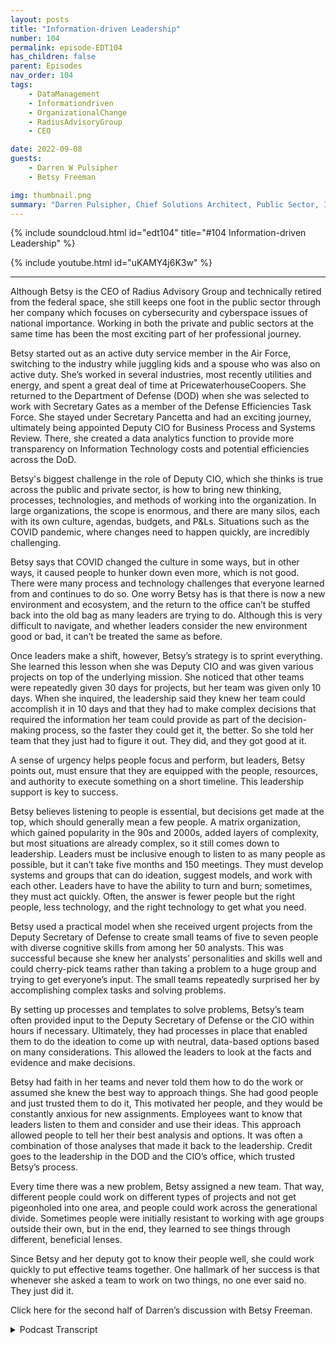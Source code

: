 ```yaml
---
layout: posts
title: "Information-driven Leadership"
number: 104
permalink: episode-EDT104
has_children: false
parent: Episodes
nav_order: 104
tags:
    - DataManagement
    - Informationdriven
    - OrganizationalChange
    - RadiusAdvisoryGroup
    - CEO

date: 2022-09-08
guests:
    - Darren W Pulsipher
    - Betsy Freeman

img: thumbnail.png
summary: "Darren Pulsipher, Chief Solutions Architect, Public Sector, Intel talks with Betsy Freeman, CEO of Radius Advisory Group, about her experience as an information-driven leader in the public and private sectors. Part one of two."
---
```


{% include soundcloud.html id="edt104" title="#104 Information-driven Leadership" %}

{% include youtube.html id="uKAMY4j6K3w" %}

---

Although Betsy is the CEO of Radius Advisory Group and technically retired from the federal space, she still keeps one foot in the public sector through her company which focuses on cybersecurity and cyberspace issues of national importance. Working in both the private and public sectors at the same time has been the most exciting part of her professional journey.

Betsy started out as an active duty service member in the Air Force, switching to the industry while juggling kids and a spouse who was also on active duty. She’s worked in several industries, most recently utilities and energy, and spent a great deal of time at PricewaterhouseCoopers. She returned to the Department of Defense (DOD) when she was selected to work with Secretary Gates as a member of the Defense Efficiencies Task Force.  She stayed under Secretary Pancetta and had an exciting journey, ultimately being appointed Deputy CIO for Business Process and Systems Review. There, she created a data analytics function to provide more transparency on Information Technology costs and potential efficiencies across the DoD.

Betsy's biggest challenge in the role of Deputy CIO, which she thinks is true across the public and private sector, is how to bring new thinking, processes, technologies, and methods of working into the organization. In large organizations, the scope is enormous, and there are many silos, each with its own culture, agendas, budgets, and P&Ls. Situations such as the COVID pandemic, where changes need to happen quickly, are incredibly challenging.

Betsy says that COVID changed the culture in some ways, but in other ways, it caused people to hunker down even more, which is not good. There were many process and technology challenges that everyone learned from and continues to do so. One worry Betsy has is that there is now a new environment and ecosystem, and the return to the office can’t be stuffed back into the old bag as many leaders are trying to do. Although this is very difficult to navigate, and whether leaders consider the new environment good or bad, it can’t be treated the same as before.

Once leaders make a shift, however, Betsy’s strategy is to sprint everything. She learned this lesson when she was Deputy CIO and was given various projects on top of the underlying mission. She noticed that other teams were repeatedly given 30 days for projects, but her team was given only 10 days. When she inquired, the leadership said they knew her team could accomplish it in 10 days and that they had to make complex decisions that required the information her team could provide as part of the decision-making process, so the faster they could get it, the better. So she told her team that they just had to figure it out. They did, and they got good at it.

A sense of urgency helps people focus and perform, but leaders, Betsy points out, must ensure that they are equipped with the people, resources, and authority to execute something on a short timeline. This leadership support is key to success.

Betsy believes listening to people is essential, but decisions get made at the top, which should generally mean a few people. A matrix organization, which gained popularity in the 90s and 2000s, added layers of complexity, but most situations are already complex, so it still comes down to leadership. Leaders must be inclusive enough to listen to as many people as possible, but it can’t take five months and 150 meetings. They must develop systems and groups that can do ideation, suggest models, and work with each other. Leaders have to have the ability to turn and burn; sometimes, they must act quickly. Often, the answer is fewer people but the right people, less technology, and the right technology to get what you need.

Betsy used a practical model when she received urgent projects from the Deputy Secretary of Defense to create small teams of five to seven people with diverse cognitive skills from among her 50 analysts. This was successful because she knew her analysts’ personalities and skills well and could cherry-pick teams rather than taking a problem to a huge group and trying to get everyone’s input. The small teams repeatedly surprised her by accomplishing complex tasks and solving problems.

By setting up processes and templates to solve problems, Betsy’s team often provided input to the Deputy Secretary of Defense or the CIO within hours if necessary. Ultimately, they had processes in place that enabled them to do the ideation to come up with neutral, data-based options based on many considerations. This allowed the leaders to look at the facts and evidence and make decisions.

Betsy had faith in her teams and never told them how to do the work or assumed she knew the best way to approach things. She had good people and just trusted them to do it, This motivated her people, and they would be constantly anxious for new assignments. Employees want to know that leaders listen to them and consider and use their ideas. This approach allowed people to tell her their best analysis and options. It was often a combination of those analyses that made it back to the leadership. Credit goes to the leadership in the DOD and the CIO’s office, which trusted Betsy’s process.

Every time there was a new problem, Betsy assigned a new team. That way, different people could work on different types of projects and not get pigeonholed into one area, and people could work across the generational divide. Sometimes people were initially resistant to working with age groups outside their own, but in the end, they learned to see things through different, beneficial lenses.

Since Betsy and her deputy got to know their people well, she could work quickly to put effective teams together. One hallmark of her success is that whenever she asked a team to work on two things, no one ever said no. They just did it.

Click here for the second half of Darren’s discussion with Betsy Freeman. 



<details>
<summary> Podcast Transcript </summary>

<p>﻿1</p>
<p>Hello, thisis Darren Pulsipher, chief solutionarchitect of public sector at Intel.</p>
<p>And welcome to Embracing</p>
<p>Digital Transformation,where we investigate effective change,leveraging people, processand technology.</p>
<p>On todaysepisode, Information driven leadershipwith Betsy Freeman, CEO of Radius</p>
<p>Advisory Group.</p>
<p>Betsy, welcome to the show.</p>
<p>Thank you, Darren So great to be here.</p>
<p>I appreciate the invitation.</p>
<p>So, Betsy</p>
<p>Freeman, you live up in Michigan now,but this is where you retired,but you're not retired because I thinkyou love you love this industry so much.</p>
<p>I do.</p>
<p>So I love thethe whole idea of problem solution.</p>
<p>And I think we have plenty of problemsthat I'm I'm hopingthat I can contributeto some solutions here along the way.</p>
<p>So let's talk a little bit about youryour career and your background,because when I say you're retired,you're really not retired.</p>
<p>You just retiredfrom working for the government.</p>
<p>That's right.</p>
<p>I retired from the federal space,although byproxy, I think I sometimes still workthere.</p>
<p>I'm a little bit of an odd duck.</p>
<p>Most people take the the route of,you know, either public or private sector.</p>
<p>But I kind of found a challengein saying that, you know what?</p>
<p>Let's just see if you could do both.</p>
<p>And people kind of warned me against that.</p>
<p>But I have to say, it'sbeen the most exciting part of my myprofessional journey.</p>
<p>I started out as an active duty servicemember in the United States Air Force.</p>
<p>I love the departmentand resigned my commissionbecause I had too many childrenand a spousegoing in too many different directionsand somebody had to not be in.</p>
<p>My spouse and I were both on active duty,so mom jumped out.</p>
<p>I was fortunate to to land in big industryand spent a great deal of timeat Pricewaterhouse, then Pricewaterhouse</p>
<p>Coopers through its merger,working in a number of industries.</p>
<p>But the last industry I worked inwas the utility and energy industry,and then did what I really wanted to dois to go back to the DOD.</p>
<p>And I was very fortunateto have been selected to go back to workin the DOJ with</p>
<p>Secretary Gates when he was runningas a efficiencies task forceand stayed on Under Secretary Panettaas he dida lot more work for the departmentwhen he became secretary.</p>
<p>Then I had an interesting journeyto the DOD CIOand stayedthere and was appointed as a deputy CIOand then made kind of full circlecoming back out of thereand have now founded my own consultancyin the last place you would expect.</p>
<p>And that's how in Michigan,on the wonderful Lake Michigan shoreout of the Washingtonlimelight and busyness andand much to my great contentment.</p>
<p>Well and you guys hosted Intel thererecently.</p>
<p>I got to go to Holland, Michigan.</p>
<p>It's a wonderful, whole wonderful place.</p>
<p>Beautiful.</p>
<p>So I appreciatedthat I got to see a part of Michigan</p>
<p>I've never seen before.</p>
<p>As did we.</p>
<p>It was a it was a privilege to have.</p>
<p>Have you all here.</p>
<p>All right.</p>
<p>So you've you've been at thatyou've been at the high ranksof public sector information technologyas a see as a deputy CEO.</p>
<p>And tell me, what were the biggestchallenges that you guys ran into?</p>
<p>Well, there's the list of challengesprobably you get.</p>
<p>You have to have a couple of rollsof toilet paper to write them all out.</p>
<p>But what I would sayin my in my particular rolethere and the DOD CIOand I think this is true acrosspublic sector as well as private sector,the biggest challenge is always to look athow do you bring new thinking,new processes, new technologies,new methods of working kind of overnight,if you will, right into organizationsthat are big.</p>
<p>They have enormous scope.</p>
<p>They have a lot of silos.</p>
<p>Everybody has their own PNLor their own budget.</p>
<p>There's all sorts of agendas,professional and private, acrossall of those things.</p>
<p>And how do you actuallyhow do you actually helpto institute changein those kinds of environments?</p>
<p>We actually got a little an interestingkind of sunglasses onthat this last couple of yearsbecause of COVID.</p>
<p>And I've always beenone of those kind of disruptor peoplethat has said,you know, the best innovationactually always occursin the greatest when we're underthe greatest level of distress.</p>
<p>And I think we've seen that.</p>
<p>And I think that, you know, fromfrom a DOD perspective, you know,probably one of the largest organizationsor the largest organizationfrom a business process, admissionsstance in the world.</p>
<p>That is absolutely true.</p>
<p>It's it's just a hard thingto try to get across all thatand then to deal with the culture,which, again,is similar to any other organization.</p>
<p>Every organization has their own cultureand their own way of doing things.</p>
<p>And so trying to change thatat the drop of a hat,which was one of my tasksas I went into my deputy CIO role there,because there was a very specific missionelement that they createdand they wanted executedlike and start over night.</p>
<p>And there was no rules, no boundariesand alsono advocacy from anybody seniorexcept the most senior peopleand actually how to get that done soit's introduced to is tough.</p>
<p>Yeah you you brought up cultureas being probably one of the toughestthings to overcome do you feeland you can say this from the outsidebecause you were on the outsideduring COVID did you see that</p>
<p>COVID changed the culture at allin in these big organizationslike the DOD?</p>
<p>I think it did in some waysand in other waysit made people hunker down even more.</p>
<p>And that's bad interest.</p>
<p>I think we were challenged allby going to work overnight someplace else.</p>
<p>Right.</p>
<p>And thatbrought up all the the various technologychallenges.</p>
<p>It brings up a lot of process challenge.</p>
<p>Right.</p>
<p>And I think we learned a lotif we were smartand I think we did across the board,both in DOD andand in other big federal agenciesand and in the commercial sector as well,</p>
<p>I think we learned and are still learninglessons right from what that looks like.</p>
<p>But what worries me is the talkof every place,you know, how are we headingback into the office and how are we?</p>
<p>So it's like all this new environmentthat we this ecosystemthat we got shoved into.</p>
<p>And I think, you know, good or bad,you can make that judgment.</p>
<p>But because you're now thereand you've taken the step,why would you try to stuffthat back into the old bag?</p>
<p>And I think companies and the DOD insome ways is still trying to do that.</p>
<p>Right.</p>
<p>And I saythat with great respectto leaders in every organization,because this is not an easy thingto be able to navigate.</p>
<p>But once you make a shift,one of the things</p>
<p>I've always said to people and they alwayslook at me and go, Now it doesn't matterwhere you are, I say, sprint everything.</p>
<p>And it's, it's why spreads everything.</p>
<p>Betsy That just you just get too tiredand you this and you that now.</p>
<p>Okay, so now I'm going to divertand just a really quick story.</p>
<p>If I if I may,</p>
<p>I learned the lesson of Sprinteverything when I was a deputy CIO,we had various projectsthat we were given on top of the missionwe were supposed to execute.</p>
<p>And every time we would go into these bigmeetings, everyone would get their pieceof the of the of the projectsthat they were supposed to be working on.</p>
<p>And they would all get 30 daysand then they would turn to my teamand they would say,</p>
<p>That's it, we're giving this piece to youand you get ten days.</p>
<p>Well, I kind of got irritated with that.</p>
<p>I was like, why does everybody elseget 30 days and I get ten days right?</p>
<p>So after about the second or third timethat happened, I went to the leadershipand said, you know, with great respect,let me ask a question about why it is</p>
<p>I only get ten days.</p>
<p>And they said, well, in reality,because we knowyou can pull your team togetherand actually accomplish it in ten days.</p>
<p>But the bigger reason is, is that we haveto make some very complex decisionsand that information is partof a bigger decision making process.</p>
<p>And the faster we can have it, the betterwe feel like we can makethe timeliness of those decisions,and there's a big impact on those things.</p>
<p>And so I learned the lessonthen when I went backand said to my team, Hey, we got ten days,we got to do this.</p>
<p>And they looked at meand said, You know, you're joking, right?</p>
<p>And I said, No. And they said,</p>
<p>How are we going to do this?</p>
<p>And I said, I don't know,but you know what?</p>
<p>Let's figure it out.</p>
<p>And we did.</p>
<p>And once we figured it out,a lot of different times overand over and over, because our deadlinewas always ten days, guess what?</p>
<p>We got really good at itand we could do it in ten days.</p>
<p>We could even do itbetter than people that had 30 daysbecause we didn't screw around, becausewe got rid of all the extraneous thingsthat we didn't need to help senior leadersmake those decisions.</p>
<p>So, so, so. This is numeracy.</p>
<p>I want to tap into this a little bit.</p>
<p>Okay.</p>
<p>So I, I saw this same sort of thingduring COVID when I talked to other CIOs,you didn't have,</p>
<p>Oh, I need five months to go analyzethis problem.</p>
<p>No, because no one can work.</p>
<p>Yeah, exactly. Right.</p>
<p>It needs to be done now.</p>
<p>So that that sense of urgency.</p>
<p>Do you feel like that sense of urgencyreally helps people focusand helps get rid of thethe chaff for no better word, right?</p>
<p>All the extraneous stuffthat doesn't really provide any value.</p>
<p>Well, I think that'swhere the real challenge lies.</p>
<p>I think people generallywill have a sense of urgencyif you tell them they only have a shortdeadline to do things.</p>
<p>But, you know, as a leader,you have to ensure thatwhen you're asking people to do that,that they're equipped with the peopleand the resources and the authorityto go and execute somethingon a shortened timeline like that.</p>
<p>And if they have it,which as a deputy CIO,</p>
<p>I was given great support in that regard.</p>
<p>If they have it, then, you know,it's like ripping the Band-Aid off.</p>
<p>You just you go and you do it.</p>
<p>And once you do it, you can you can helpto kind of institutionalize it.</p>
<p>But unless you have a leadershipthat's going to support that,</p>
<p>I think it's really hard to get to that.</p>
<p>I think there could be a sense of urgency,but people just say,</p>
<p>How are we supposed to do that?</p>
<p>You got to have somebodythat's going to lead the chargeand come backand not just say, Hey, go figure it out.</p>
<p>But, you know, you walk backand you actually sit down with the teamand you say, okay, and you hear all thatgood points and you do it together.</p>
<p>And and I think that's a hard thingto do in this environment,but I think it's a necessary thingto do.</p>
<p>You think that I know there was a big pushin the nineties and 2000 still likeeverything's matrixed, right?</p>
<p>Everything's Matrixed.</p>
<p>And do you think that has causedsome of the quagmire that we're inwhere things are slowed downbecause there are so manypeople that have to have a voiceor that have to help make a decision.</p>
<p>Well, in the end, I think it's importantto listen to people.</p>
<p>But let's face it, decisionmaking gets made at the top.</p>
<p>And that should that should generally meanthat it's a few people.</p>
<p>I'm having a matrix organization.</p>
<p>It may have added layers of complexity,but most of the situations we're talkingabout were so complex already that itprobably doesn't make any differencein the end, you know, and I'm going tothis is going to be a common theme.</p>
<p>I think what we're talking about todayis it really doescome back to the leadership.</p>
<p>You have to be inclusive enoughto listen to everyone.</p>
<p>Right.</p>
<p>But that can't take five monthsand 150 meetings.</p>
<p>Right? It can't.</p>
<p>You have toyou have to come up with ways to systems,automated systems and groupsthat can do ideationand come up together and suggest modelsand work with each other,not just talk about being collaborative,but actually doing it together.</p>
<p>Right.</p>
<p>Which is kind of what we invited you hereto work with us when you came to Olin.</p>
<p>And what we were trying to do withthe interviewwas to kind oflet you inside of our processes, right?</p>
<p>So you could see how we do this stuff.</p>
<p>But I think that's the that's the key.</p>
<p>You have to be able toto have that ability and be able to turnand kind of turn a burden, if you will,with all of the situations that come up.</p>
<p>And you can't take forever.</p>
<p>I think people have good intentions,but unless the leadershipand ables them to actbecause they have the tools and the peopleand the automation and it's notlots of people, it's the right people.</p>
<p>It's probably less peoplebut the right people, right?</p>
<p>Less technology, but the right technologyto try to help them get to what you need.</p>
<p>Gotcha.</p>
<p>Okay. I love how I love how this is going.</p>
<p>And you as the leader,you kind of said where doing this.</p>
<p>So it wasn't like, what do you guys think?</p>
<p>You think we can do this?</p>
<p>Yeah. Wow.</p>
<p>It's pretty easywhen the CIO is getting directiondirectly from the DEP, SecDefand the secretaryand when he comes and says,</p>
<p>Hey, Betsy, we're going to do this.</p>
<p>And I go, What? We're going to do what?</p>
<p>And he goes, We're going to do this right.</p>
<p>And the secretary wants to know that we'regoing out, we're going to get it done.</p>
<p>And the answer can only be absolutely,we will get it done.</p>
<p>And then when you figure out how to do it.</p>
<p>So how do youhow do you motivate your team?</p>
<p>Because obviously, the firsttime this happened to you,it must have been your team.</p>
<p>You already said it.</p>
<p>Your team was like Betsy. No. Yeah, no.</p>
<p>So that a lot of pushback there.</p>
<p>I learned a lot of lessons inside that.</p>
<p>I had a very large team,then I had about 50 analysts and</p>
<p>I had just begun to kind of learnthe skill sets of each of those analystsand to learn them as people.</p>
<p>By my a few months out from that,</p>
<p>I knew their dog's name, their kid'sname, their wife's name,what they ate at lunch.</p>
<p>And I also knew all the skillsets, the primary and the secondaryand the tertiary skill setsthat they actually had.</p>
<p>And what I determinedwas, is taken that in taking a probleminto a big group of peopleand getting everybody to give metheir opinion on how it should work,</p>
<p>I was actually very uselessand itwasn't that their input was useless.</p>
<p>It was that you couldn'tdo anything with that.</p>
<p>I had to make a decision. We had to go.</p>
<p>So what we ended up doingis we kind of created an interesting modelwhere because we knew what skill setspeople had,we took the problemand if you will, kind of set itin the middle of the room and said, Hey,we're going to cherry pick.</p>
<p>And my average was seven people.</p>
<p>I tried to keep it to fiveand we would pick the peoplewith the skill sets and with kind of the,the, the, the cognitive skills.</p>
<p>Yeah.</p>
<p>The cognitive diversity to be ableto sit at the table and figure it out.</p>
<p>And if they needed somebody else,like if they needed a data scientist,you know, in those days</p>
<p>I could call Intel,</p>
<p>I could, I could get a few minutesof a data scientist time.</p>
<p>I had a data scientist on staff that</p>
<p>I could have 0.3 of his time every month.</p>
<p>So what we did was we we fit the skillsand the abilities of the team to the task.</p>
<p>And we said, solve the problem.</p>
<p>And much to my surprise, repeatedly,they blew it out of the water.</p>
<p>Sometimeswe would get questionsthat, you know, we would get,hey, can we have this in an hourfrom the office?</p>
<p>We very quickly got to a pointwhere it wasn't shocking all right.</p>
<p>For us, it was like, okay,who do we need to solve the problem?</p>
<p>How fast can we do it?</p>
<p>And we had set up templates and thingsfor ourselves to be able to provide aninput back tothe set upfor considerationand the CIO for consideration.</p>
<p>And we had some fun with that.</p>
<p>But at the end of the day,we had a process in placethat allowed us to do thatideation to come up with options,because that's what we did.</p>
<p>We took a neutral stance.</p>
<p>We didn't say, you know, Mr.</p>
<p>Dubcek, that for Mr.</p>
<p>CIO, this what you need to go do.</p>
<p>We said here are the optionsthat you have based on the datathat we know, theyou know, the level of accuracythat we believe that that data representsthe budgets, you know,scenarios, the political scenarios,the support we have from ourboard ofdirectors,all 435 of them over on the Hill.</p>
<p>So you chipin all of those considerations, right?</p>
<p>The timeline that you have,the impact of the soldiers and sailorsand their families and all those things,and and we give options.</p>
<p>And so and so we stayed outof the decision making.</p>
<p>And so we could just lay out factsand evidence.</p>
<p>But but in essence, you</p>
<p>I love what you said herebecause you didn't tell your teamhow to do the work.</p>
<p>Oh, no, no.</p>
<p>Which is very empowering, Betsy,because a lot of managers come in and say,okay, we need to get this done.</p>
<p>This is how we're going to do it.</p>
<p>Instead you said this is the teamthat's going to get thisdone, do it, and they figured it out.</p>
<p>Yeah, that's pretty empowering.</p>
<p>They I had a lot of faith in them andthey like that a lot.</p>
<p>I think it was very motivatingbecause they would alwaysbe looking for new assignmentsand what could they do next.</p>
<p>And people argue a lotthat about being able to be on the teamand while we had a large group of analyststhere,we because of the nature of the problemsthat we were given, you know,they were all sorts of disciplinesand all sorts of requirements.</p>
<p>So we ended up usingall the members of the team.</p>
<p>We might have six or seven teams going outat a single time on different problems.</p>
<p>Right. And 5 to 7 peopleprobably on each team.</p>
<p>Some we could use less, somewe needed a few more.</p>
<p>But it justit kind of emerged in a way where</p>
<p>I've never as a leader of any team,assumed that I knewthe best way to approach things.</p>
<p>I just I've never done that.</p>
<p>I may have my ideas right,but 99% of the time,these teams of peopleand I'm I'm really fortunate in thatyou can only say this when you actuallysurround yourself with really good people.</p>
<p>And I had many of them then. Right.</p>
<p>And these were all differentcontracts.</p>
<p>So they were all contractorsfrom industry, all different companies.</p>
<p>And so yeah, so we, we,we were fortunateto have really good people.</p>
<p>And in that regard, you know,people wanted to be on projects.</p>
<p>They were anxious to have an opportunityto give ideas.</p>
<p>I think employeesand I think you see this today,</p>
<p>I think it's why the great resignationthing still keeps going.</p>
<p>People that are employees want to knowthat leaders are listening to them.</p>
<p>Right.</p>
<p>And that they're actually takingin their ideas and considering themand that's what thisthat's what this approach did.</p>
<p>It allowed people to tell you,you know, with their best analysis,what options were and oftentimesit was a combination of those analysisthat we put together to give actualoptions right back to the leadership.</p>
<p>But the fact that we could do that quicklyand we got rid of all the junkbetween the members of the teamand with the culture that waskind of surrounding us in the department.</p>
<p>We were in our own little environment,right where we were allowed to do that.</p>
<p>And that's a credit to to the leadershipof the department in the CIO's office,the CIO and the principal deputy CIO,because they recognize thatif they let us go,we could turn this stuff and come upwith optionsthat other people weren't arriving at.</p>
<p>And so it was.</p>
<p>How oftenhow often would you use the same groupof people over and over again?</p>
<p>Was it everything there?</p>
<p>Got something new?</p>
<p>I, I,</p>
<p>I had the opportunity to form a new team.</p>
<p>So I did every singletime we had a new problem.</p>
<p>And that waythat the reason I did that was twofold.</p>
<p>One, it gave an opportunityfor four different people to work ondifferent kinds of work because I thinkas a consultant or an analyst,if you get too beholden to one area,you kind of get myopic.</p>
<p>I believe I'm a strong believerin a multidisciplinary approachand just about everythingthat we do, right?</p>
<p>Because you don't know what you don't knowbecause you don't see itfrom the other guy's shoesbecause you never been in them.</p>
<p>So the only way you'll learnthat is to is to get people.</p>
<p>And so you would and so we would justinstantly form new teams, right?</p>
<p>It was a very quick process.</p>
<p>The other thing that I found there,and this stemmed from an initial problem</p>
<p>I had, was that I had very youngconsultants.</p>
<p>I had some,you know, mid-career consultantsand I had some more mature consultants.</p>
<p>Right.</p>
<p>And as you know,there's a kind of a generational dividekind of across all of thatwhen you look at the reality of it.</p>
<p>So we would mix young and old togetherand mid-tier toand sometimes people wouldn't like that.</p>
<p>And they'd come and they'd say something.</p>
<p>And then by the end of the timethey were done with the project.</p>
<p>It was all about, Doyou know how much I learned from this guy?</p>
<p>And sometimes that was people like mewith gray hairsaying, okay,</p>
<p>I was really irritated when you did thisand you made this young personcome and do this, this,but they really taught me a lotabout how to look at this technologythrough this lens. Right.</p>
<p>And the younger people werein the same boat where they said, hey,we were thinking we're getting stuckwith the old guys. Right. But in the end,to have the benefit of knowingwhy policies and procedureswere established the way they wereand having the history of it,that gave you the contextof what you needed to understandto be able to change it in the right way,right, and update itwithout totally just dismantlingthe whole thing,which is oftentimes what you end up doing.</p>
<p>And so, yeah, so there was,there was a good reason for that.</p>
<p>But we,we got to know our people very well.</p>
<p>It was me and a deputyand we could just very quickly say,you know, pull this person,this person, this person and go.</p>
<p>And if they were working on somethingelse,we'd say, Hey, can you work on two things?</p>
<p>And I don't think I ever had anybody say,</p>
<p>No, I can't work on two things.</p>
<p>They just they just did it.</p>
<p>I don't know how they did it,but they did it.</p>
<p>That's that's pretty incredible.</p>
<p>So, Betsy, this this sounds incrediblebecause of your leadership skills.</p>
<p>Obviously, we are are very fine tunednow that you've gone through this process.</p>
<p>Join mefor the second half of this interviewwith Betsy Freeman on my next episode.</p>
<p>Thank you for listeningto Embracing Digital Transformation today.</p>
<p>If you enjoyed our podcast,give it five stars on your favoritepodcasting site or YouTube channel.</p>
<p>You can find out more informationabout embracing digital transformationand embracing digital dot org until nexttime, go out and do something wonderful.</p>

</details>
